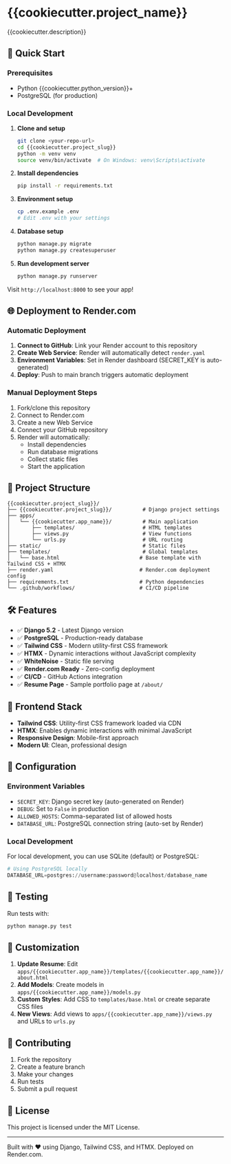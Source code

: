 # {{cookiecutter.project_name}}

{{cookiecutter.description}}

## 🚀 Quick Start

### Prerequisites
- Python {{cookiecutter.python_version}}+
- PostgreSQL (for production)

### Local Development

1. **Clone and setup**
   ```bash
   git clone <your-repo-url>
   cd {{cookiecutter.project_slug}}
   python -m venv venv
   source venv/bin/activate  # On Windows: venv\Scripts\activate
   ```

2. **Install dependencies**
   ```bash
   pip install -r requirements.txt
   ```

3. **Environment setup**
   ```bash
   cp .env.example .env
   # Edit .env with your settings
   ```

4. **Database setup**
   ```bash
   python manage.py migrate
   python manage.py createsuperuser
   ```

5. **Run development server**
   ```bash
   python manage.py runserver
   ```

Visit `http://localhost:8000` to see your app!

## 🌐 Deployment to Render.com

### Automatic Deployment
1. **Connect to GitHub**: Link your Render account to this repository
2. **Create Web Service**: Render will automatically detect `render.yaml`
3. **Environment Variables**: Set in Render dashboard (SECRET_KEY is auto-generated)
4. **Deploy**: Push to main branch triggers automatic deployment

### Manual Deployment Steps
1. Fork/clone this repository
2. Connect to Render.com
3. Create a new Web Service
4. Connect your GitHub repository
5. Render will automatically:
   - Install dependencies
   - Run database migrations
   - Collect static files
   - Start the application

## 📁 Project Structure

```
{{cookiecutter.project_slug}}/
├── {{cookiecutter.project_slug}}/          # Django project settings
├── apps/
│   └── {{cookiecutter.app_name}}/          # Main application
│       ├── templates/                      # HTML templates
│       ├── views.py                        # View functions
│       └── urls.py                         # URL routing
├── static/                                 # Static files
├── templates/                              # Global templates
│   └── base.html                          # Base template with Tailwind CSS + HTMX
├── render.yaml                            # Render.com deployment config
├── requirements.txt                       # Python dependencies
└── .github/workflows/                     # CI/CD pipeline
```

## 🛠 Features

- ✅ **Django 5.2** - Latest Django version
- ✅ **PostgreSQL** - Production-ready database
- ✅ **Tailwind CSS** - Modern utility-first CSS framework
- ✅ **HTMX** - Dynamic interactions without JavaScript complexity
- ✅ **WhiteNoise** - Static file serving
- ✅ **Render.com Ready** - Zero-config deployment
- ✅ **CI/CD** - GitHub Actions integration
- ✅ **Resume Page** - Sample portfolio page at `/about/`

## 🎨 Frontend Stack

- **Tailwind CSS**: Utility-first CSS framework loaded via CDN
- **HTMX**: Enables dynamic interactions with minimal JavaScript
- **Responsive Design**: Mobile-first approach
- **Modern UI**: Clean, professional design

## 🔧 Configuration

### Environment Variables
- `SECRET_KEY`: Django secret key (auto-generated on Render)
- `DEBUG`: Set to `False` in production
- `ALLOWED_HOSTS`: Comma-separated list of allowed hosts
- `DATABASE_URL`: PostgreSQL connection string (auto-set by Render)

### Local Development
For local development, you can use SQLite (default) or PostgreSQL:

```python
# Using PostgreSQL locally
DATABASE_URL=postgres://username:password@localhost/database_name
```

## 🧪 Testing

Run tests with:
```bash
python manage.py test
```

## 📝 Customization

1. **Update Resume**: Edit `apps/{{cookiecutter.app_name}}/templates/{{cookiecutter.app_name}}/about.html`
2. **Add Models**: Create models in `apps/{{cookiecutter.app_name}}/models.py`
3. **Custom Styles**: Add CSS to `templates/base.html` or create separate CSS files
4. **New Views**: Add views to `apps/{{cookiecutter.app_name}}/views.py` and URLs to `urls.py`

## 🤝 Contributing

1. Fork the repository
2. Create a feature branch
3. Make your changes
4. Run tests
5. Submit a pull request

## 📄 License

This project is licensed under the MIT License.

---

Built with ❤️ using Django, Tailwind CSS, and HTMX. Deployed on Render.com.